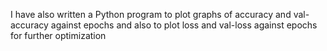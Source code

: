 I have also written a Python program to plot graphs of accuracy and val-accuracy against epochs and also to plot loss and val-loss against epochs for further optimization
